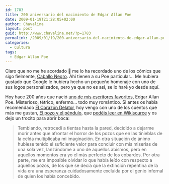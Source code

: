 ```yaml
---
id: 1783
title: 200 aniversario del nacimiento de Edgar Allan Poe
date: 2009-01-19T21:28:05+02:00
author: Chavalina
layout: post
guid: http://www.chavalina.net/?p=1783
permalink: /2009/01/19/200-aniversario-del-nacimiento-de-edgar-allan-poe/
categories:
  - Cultura
tags:
  - Edgar Allan Poe
---
```

Claro que no me he acordado 🙂 me lo ha recordado uno de los cómics que sigo fielmente, [Caballo Negro](http://www.caballonegro.cn/2009/01/poes-200th.html). Ahí tienen a su Poe particular… Me hubiera gustado que Google le hubiera hecho un pequeño homenaje con uno de sus logos personalizados, pero ya que no es así, se lo haré yo desde aquí.

Hoy hace 200 años que nació [uno de mis escritores favoritos](http://www.chavalina.net/2004/01/14/post-20/), Edgar Allan Poe. Misterioso, tétrico, enfermo… todo muy romántico. Si antes os había recomendado [El Corazón Delator](http://es.wikipedia.org/wiki/El_coraz%C3%B3n_delator), hoy vengo con uno de los cuentos que más me gustan, [El pozo y el péndulo](http://es.wikipedia.org/wiki/El_pozo_y_el_p%C3%A9ndulo), que [podéis leer en Wikisource](http://es.wikisource.org/wiki/El_pozo_y_el_p%C3%A9ndulo) y os dejo un trocito para abrir boca:

> Temblando, retrocedí a tientas hasta la pared, decidido a dejarme morir antes que afrontar el horror de los pozos que en las tinieblas de la celda multiplicaba mi imaginación. En otra situación de ánimo hubiese tenido el suficiente valor para concluir con mis miserias de una sola vez, lanzándome a uno de aquellos abismos, pero en aquellos momentos era yo el más perfecto de los cobardes. Por otra parte, me era imposible olvidar lo que había leído con respecto a aquellos pozos, de los que se decía que la extinción repentina de la vida era una esperanza cuidadosamente excluida por el genio infernal de quien los había concebido.